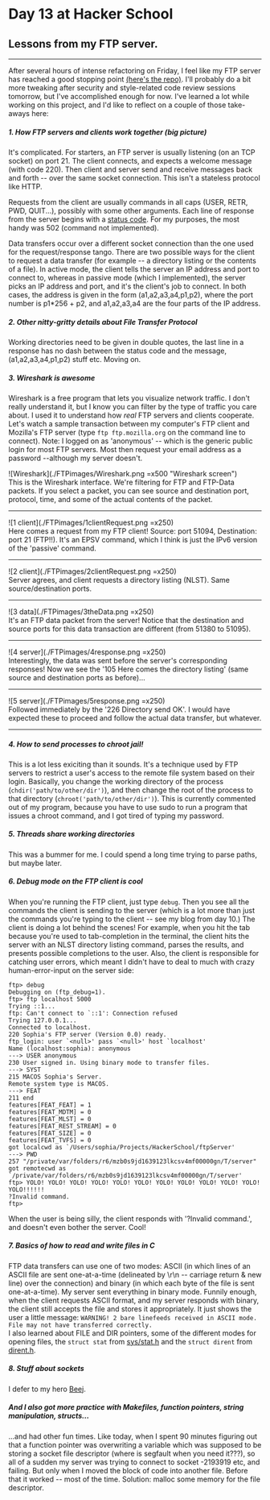# Day 13 at Hacker School
## Lessons from my FTP server.

-----
After several hours of intense refactoring on Friday, I feel like my FTP server has reached a good stopping point [(here's the repo)](https://github.com/sophiadavis/FTPserver). I'll probably do a bit more tweaking after security and style-related code review sessions tomorrow, but I've accomplished enough for now. I've learned a lot while working on this project, and I'd like to reflect on a couple of those take-aways here:

##### 1. How FTP servers and clients work together (big picture)  
It's complicated. For starters, an FTP server is usually listening (on an TCP socket) on port 21. The client connects, and expects a welcome message (with code 220). Then client and server send and receive messages back and forth -- over the same socket connection. This isn't a stateless protocol like HTTP. 

Requests from the client are usually commands in all caps (USER, RETR, PWD, QUIT...), possibly with some other arguments. Each line of response from the server begins with a [status code](http://en.wikipedia.org/wiki/List_of_FTP_server_return_codes). For my purposes, the most handy was 502 (command not implemented). 

Data transfers occur over a different socket connection than the one used for the request/response tango. There are two possible ways for the client to request a data transfer (for example -- a directory listing or the contents of a file). In active mode, the client tells the server an IP address and port to connect to, whereas in passive mode (which I implemented), the server picks an IP address and port, and it's the client's job to connect. In both cases, the address is given in the form (a1,a2,a3,a4,p1,p2), where the port number is p1*256 + p2, and a1,a2,a3,a4 are the four parts of the IP address.

##### 2. Other nitty-gritty details about File Transfer Protocol  
Working directories need to be given in double quotes, the last line in a response has no dash between the status code and the message, (a1,a2,a3,a4,p1,p2) stuff etc. Moving on.

##### 3. Wireshark is awesome
Wireshark is a free program that lets you visualize network traffic. I don't really understand it, but I know you can filter by the type of traffic you care about. I used it to understand how *real* FTP servers and clients cooperate. Let's watch a sample transaction between my computer's FTP client and Mozilla's FTP server (type `ftp ftp.mozilla.org` on the command line to connect). Note: I logged on as 'anonymous' -- which is the generic public login for most FTP servers. Most then request your email address as a password --although my server doesn't.

![Wireshark](./FTPimages/Wireshark.png =x500 "Wireshark screen")  
This is the Wireshark interface. We're filtering for FTP and FTP-Data packets. If you select a packet, you can see source and destination port, protocol, time, and some of the actual contents of the packet.  
  
--------

![1 client](./FTPimages/1clientRequest.png =x250)  
Here comes a request from my FTP client! Source: port 51094, Destination: port 21 (FTP!!). It's an EPSV command, which I think is just the IPv6 version of the 'passive' command.  
  
--------

![2 client](./FTPimages/2clientRequest.png =x250)  
Server agrees, and client requests a directory listing (NLST). Same source/destination ports.  
  
--------  

![3 data](./FTPimages/3theData.png =x250)    
It's an FTP data packet from the server! Notice that the destination and source ports for this data transaction are different (from 51380 to 51095). 
  
--------

![4 server](./FTPimages/4response.png =x250)    
Interestingly, the data was sent before the server's corresponding responses! Now we see the '105 Here comes the directory listing' (same source and destination ports as before)... 
  
--------
![5 server](./FTPimages/5response.png =x250)   
Followed immediately by the '226 Directory send OK'. I would have expected these to proceed and follow the actual data transfer, but whatever.
  
-------- 





##### 4. How to send processes to chroot jail!  
This is a lot less exiciting than it sounds. It's a technique used by FTP servers to restrict a user's access to the remote file system based on their login. Basically, you change the working directory of the process (`chdir('path/to/other/dir')`), and then change the root of the process to that directory (`chroot('path/to/other/dir')`). This is currently commented out of my program, because you have to use sudo to run a program that issues a chroot command, and I got tired of typing my password.

##### 5. Threads share working directories  
This was a bummer for me. I could spend a long time trying to parse paths, but maybe later.

##### 6. Debug mode on the FTP client is cool  
When you're running the FTP client, just type `debug`. Then you see all the commands the client is sending to the server (which is a lot more than just the commands you're typing to the client -- see my blog from day 10.) The client is doing a lot behind the scenes! For example, when you hit the tab because you're used to tab-completion in the terminal, the client hits the server with an NLST directory listing command, parses the results, and presents possible completions to the user. Also, the client is responsible for catching user errors, which meant I didn't have to deal to much with crazy human-error-input on the server side:  

```
ftp> debug
Debugging on (ftp_debug=1).
ftp> ftp localhost 5000
Trying ::1...
ftp: Can't connect to `::1': Connection refused
Trying 127.0.0.1...
Connected to localhost.
220 Sophia's FTP server (Version 0.0) ready.
ftp_login: user `<null>' pass `<null>' host `localhost'
Name (localhost:sophia): anonymous
---> USER anonymous
230 User signed in. Using binary mode to transfer files.
---> SYST
215 MACOS Sophia's Server.
Remote system type is MACOS.
---> FEAT
211 end
features[FEAT_FEAT] = 1
features[FEAT_MDTM] = 0
features[FEAT_MLST] = 0
features[FEAT_REST_STREAM] = 0
features[FEAT_SIZE] = 0
features[FEAT_TVFS] = 0
got localcwd as `/Users/sophia/Projects/HackerSchool/ftpServer'
---> PWD
257 "/private/var/folders/r6/mzb0s9jd1639123lkcsv4mf00000gn/T/server"
got remotecwd as `/private/var/folders/r6/mzb0s9jd1639123lkcsv4mf00000gn/T/server'
ftp> YOLO! YOLO! YOLO! YOLO! YOLO! YOLO! YOLO! YOLO! YOLO! YOLO! YOLO! YOLO!!!!!!
?Invalid command.
ftp> 
```  
When the user is being silly, the client responds with '?Invalid command.', and doesn't even bother the server. Cool!

##### 7. Basics of how to read and write files in C  
FTP data transfers can use one of two modes: ASCII (in which lines of an ASCII file are sent one-at-a-time (delineated by \r\n -- carriage return & new line) over the connection) and binary (in which each byte of the file is sent one-at-a-time). My server sent everything in binary mode. Funnily enough, when the client requests ASCII format, and my server responds with binary, the client still accepts the file and stores it appropriately. It just shows the user a little message: ```WARNING! 2 bare linefeeds received in ASCII mode.
File may not have transferred correctly.```  
I also learned about FILE and DIR pointers, some of the different modes for opening files, the `struct stat` from [sys/stat.h](http://pubs.opengroup.org/onlinepubs/009695399/basedefs/sys/stat.h.html) and the `struct dirent` from [dirent.h](http://pubs.opengroup.org/onlinepubs/7908799/xsh/dirent.h.html).  

##### 8. Stuff about sockets  
I defer to my hero [Beej](http://beej.us/guide/bgnet/output/html/singlepage/bgnet.html).

##### And I also got more practice with Makefiles, function pointers, string manipulation, structs...   
...and had other fun times. Like today, when I spent 90 minutes figuring out that a function pointer was overwriting a variable which was supposed to be storing a socket file descriptor (where is segfault when you need it???), so all of a sudden my server was trying to connect to socket -2193919 etc, and failing. But only when I moved the block of code into another file. Before that it worked -- most of the time. Solution: malloc some memory for the file descriptor.  

